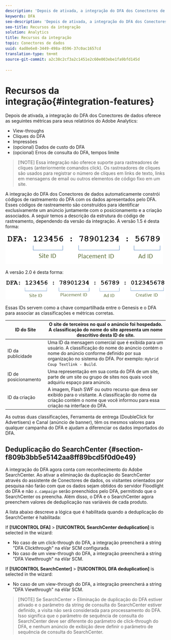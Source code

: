 ```yaml
---
description: 'Depois de ativada, a integração do DFA dos Conectores de dados oferece as seguintes métricas para seus relatórios do Adobe Analytics '
keywords: DFA
seo-description: 'Depois de ativada, a integração do DFA dos Conectores de dados oferece as seguintes métricas para seus relatórios do Adobe Analytics '
seo-title: Recursos da integração
solution: Analytics
title: Recursos da integração
topic: Conectores de dados
uuid: 4ad8e6e8-3449-498a-8596-37c0ac1657cd
translation-type: tm+mt
source-git-commit: a2c38c2cf3a2c1451e2c60e003ebe1fa9bfd145d

---
```



# Recursos da integração{#integration-features}

Depois de ativada, a integração do DFA dos Conectores de dados oferece as seguintes métricas para seus relatórios do Adobe Analytics:

* View-throughs
* Cliques do DFA
* Impressões
* (opcional) Dados de custo do DFA
* (opcional) Erros de consulta do DFA, tempos limite

> [!NOTE] Essa integração não oferece suporte para rastreadores de cliques (anteriormente comandos click). Os rastreadores de cliques são usados para registrar o número de cliques em links de texto, links em mensagens de email ou outros elementos de código fixo em um site.

A integração do DFA dos Conectores de dados automaticamente constrói códigos de rastreamento do DFA com os dados apresentados pelo DFA. Esses códigos de rastreamento são construídos para identificar exclusivamente um anúncio juntamente com o posicionamento e a criação associados. A seguir temos a descrição da estrutura do código de rastreamento, dependendo da versão da integração. A versão 1.5 é desta forma:

![](assets/DFA_id_struct1_5.png)

A versão 2.0 é desta forma:

![](assets/DFA_id_struct2.png)

Essas IDs servem como a chave compartilhada entre o Genesis e o DFA para associar as classificações e métricas corretas.

| ID do Site | O site de terceiros no qual o anúncio foi hospedado. A classificação do nome do site apresenta um nome descritivo desta ID de site. |
|---|---|
| ID da publicidade | Uma ID da mensagem comercial que é exibida para um usuário. A classificação do nome do anúncio contém o nome do anúncio conforme definido por sua organização no sistema do DFA. Por exemplo: `Hybrid Coup Textlink - Build`. |
| ID de posicionamento | Uma representação em sua conta do DFA de um site, parte de um site ou grupo de sites nos quais você adquiriu espaço para anúncio. |
| ID da criação | A imagem, Flash SWF ou outro recurso que deva ser exibido para o visitante. A classificação do nome da criação contém o nome que você informou para essa criação na interface do DFA. |

As outras duas classificações, Ferramenta de entrega (DoubleClick for Advertisers) e Canal (anúncio de banner), têm os mesmos valores para qualquer campanha do DFA e ajudam a diferenciar os dados importados do DFA.

## Deduplicação do SearchCenter {#section-f809b3bb5e5142aa8ff89bcd5f0d0e49}

A integração do DFA agora conta com reconhecimento do Adobe SearchCenter. Ao ativar a eliminação da duplicação do SearchCenter através do assistente de Conectores de dados, os visitantes orientados por pesquisa não farão com que os dados sejam obtidos do servidor Floodlight do DFA e não *`s.campaign`* serão preenchidos pelo DFA, permitindo que o SearchCenter os preencha. Além disso, o DFA e o SearchCenter agora preenchem valores de deduplicação nas variáveis de cada produto.

A lista abaixo descreve a lógica que é habilitada quando a deduplicação do SearchCenter é habilitada:

If **[!UICONTROL DFA]** &gt; **[!UICONTROL SearchCenter deduplication]** is selected in the wizard:

* No caso de um click-through do DFA, a integração preencherá a string "DFA Clickthrough" na eVar SCM configurada.
* No caso de um view-through do DFA, a integração preencherá a string "DFA Viewthrough" na eVar SCM.

If **[!UICONTROL SearchCenter]** &gt; **[!UICONTROL DFA deduplication]** is selected in the wizard:

* No caso de um view-through do DFA, a integração preencherá a string "DFA Viewthrough" na eVar SCM.

> [!NOTE] Se SearchCenter &gt; Eliminação de duplicação do DFA estiver ativado e o parâmetro da string de consulta do SearchCenter estiver definido, a visita não será considerada para processamento do DFA. Isso significa que o parâmetro de sequência de consulta do SearchCenter deve ser diferente do parâmetro de click-through do DFA, e nenhum anúncio de exibição deve definir o parâmetro de sequência de consulta do SearchCenter.

